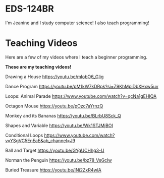 # EDS-124BR
I'm Jeanine and I study computer science! I also teach programming!
# Teaching Videos
Here are a few of my videos where I teach a beginner programming.

**These are my teaching videos!**

Drawing a House
https://youtu.be/mIobO6_GIig

Dance Program
https://youtu.be/pM1kW7kDRpk?si=Z9KhMpiDbXHxw5uv

Loops: Animal Parade
https://www.youtube.com/watch?v=qcNa1gEHIQA

Octagon Mouse
https://youtu.be/pOzc7aYrnzQ

Monkey and its Bananas
https://youtu.be/BLrbU8Sck_Q

Shapes and Variable
https://youtu.be/Wk1STJMjBOI

Conditional Loops
https://www.youtube.com/watch?v=YSgVC5EnEaE&ab_channel=J9

Ball and Target
https://youtu.be/GYgUCHhg3-U

Norman the Penguin
https://youtu.be/bz78_VsGcIw

Buried Treasure
https://youtu.be/lNi2ZxR4wlA
